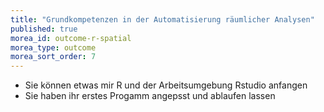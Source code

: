 ```yaml
---
title: "Grundkompetenzen in der Automatisierung räumlicher Analysen"
published: true
morea_id: outcome-r-spatial
morea_type: outcome
morea_sort_order: 7
---
```


  * Sie können etwas mir R und der Arbeitsumgebung Rstudio anfangen
  * Sie haben ihr erstes Progamm angepsst und ablaufen lassen
  
